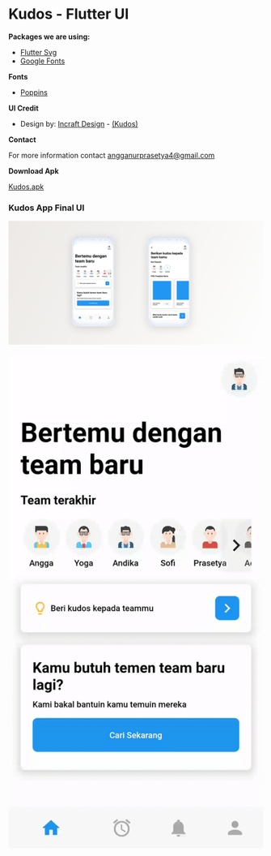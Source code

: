 # Kudos - Flutter UI


**Packages we are using:**

- [Flutter Svg](https://pub.dev/packages/flutter_svg)
- [Google Fonts](https://pub.dev/packages/google_fonts)

**Fonts**

-  [Poppins](https://fonts.google.com/specimen/Poppins)

**UI Credit**

- Design by: [Incraft Design](https://www.instagram.com/incraft.design/) - [(Kudos)](https://www.instagram.com/p/CG3sbzYgdrr/?utm_source=ig_web_copy_link)

**Contact**

For more information contact angganurprasetya4@gmail.com

**Download Apk**

[Kudos.apk](https://github.com/prasetyanurangga/kudos/raw/master/kudos.apk)

### Kudos App Final UI

![App UI](https://github.com/prasetyanurangga/kudos/raw/master/kudos_app_ui.png)

![Demo](https://github.com/prasetyanurangga/kudos/raw/master/kudos_app.gif)
